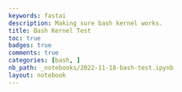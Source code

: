 ```yaml
---
keywords: fastai
description: Making sure bash kernel works.
title: Bash Kernel Test
toc: true 
badges: true
comments: true
categories: [bash, ]
nb_path: _notebooks/2022-11-18-bash-test.ipynb
layout: notebook
---
```


<!--
#################################################
### THIS FILE WAS AUTOGENERATED! DO NOT EDIT! ###
#################################################
# file to edit: _notebooks/2022-11-18-bash-test.ipynb
-->

<div class="container" id="notebook-container">
        
</div>
 

